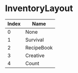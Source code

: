 # InventoryLayout

Index | Name
--- | ---
0 | None
1 | Survival
2 | RecipeBook
3 | Creative
4 | Count